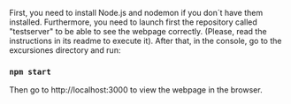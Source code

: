 First, you need to install Node.js and nodemon if you don´t have them installed. 
Furthermore, you need to launch first the repository called "testserver" to be able to see the webpage correctly. (Please, read the instructions in its readme to execute it).
After that, in the console, go to the excursiones directory and run:

### `npm start`

Then go to http://localhost:3000 to view the webpage in the browser.